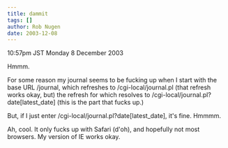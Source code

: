 ```yaml
---
title: dammit
tags: []
author: Rob Nugen
date: 2003-12-08
---
```


<p class=date>10:57pm JST Monday 8 December 2003</p>

<p>Hmmm.</p>

<p>For some reason my journal seems to be fucking up when I start
  with the base URL /journal, which refreshes to
  /cgi-local/journal.pl (that refresh works okay, but) the refresh
  for which resolves to /cgi-local/journal.pl?date[latest_date] (this
  is the part that fucks up.)</p>

<p>But, if I just enter /cgi-local/journal.pl?date[latest_date], it's
  fine.  Hmmmm.</p>

<p>Ah, cool.  It only fucks up with Safari (d'oh), and hopefully not
  most browsers.  My version of IE works okay.</p>
